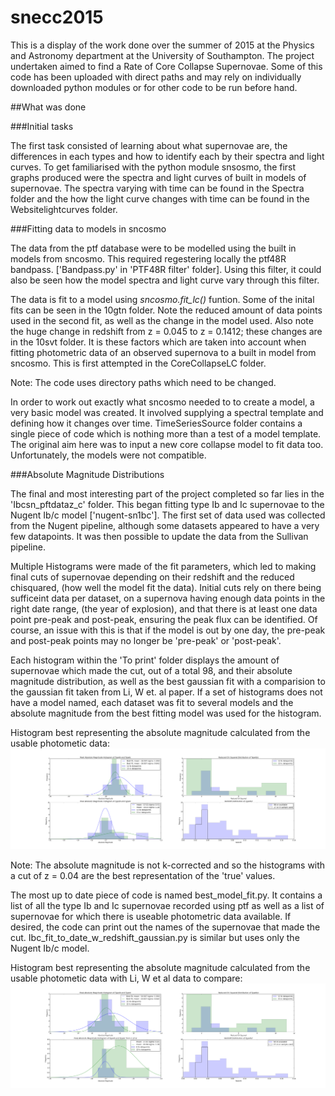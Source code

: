 # snecc2015

This is a display of the work done over the summer of 2015 at the Physics and Astronomy department at the University of Southampton. The project undertaken aimed to find a Rate of Core Collapse Supernovae. Some of this code has been uploaded with direct paths and may rely on individually downloaded python modules or for other code to be run before hand.


##What was done


###Initial tasks

The first task consisted of learning about what supernovae are, the differences in each types and how to identify each by their spectra and light curves. To get familiarised with the python module snsosmo, the first graphs produced were the spectra and light curves of built in models of supernovae. The spectra varying with time can be found in the Spectra folder and the how the light curve changes with time can be found in the Websitelightcurves folder. 

###Fitting data to models in sncosmo

The data from the ptf database were to be modelled using the built in models from sncosmo. This required regestering locally the ptf48R bandpass. ['Bandpass.py' in 'PTF48R filter' folder]. Using this filter, it could also be seen how the model spectra and light curve vary through this filter. 

The data is fit to a model using *sncosmo.fit_lc()* funtion. Some of the inital fits can be seen in the 10gtn folder. Note the reduced amount of data points used in the second fit, as well as the change in the model used. Also note the huge change in redshift from z = 0.045 to z = 0.1412; these changes are in the 10svt folder. It is these factors which are taken into account when fitting photometric data of an observed supernova to a built in model from sncosmo. This is first attempted in the CoreCollapseLC folder. 

Note: The code uses directory paths which need to be changed. 

In order to work out exactly what sncosmo needed to to create a model, a very basic model was created. It involved supplying a spectral template and defining how it changes over time. TimeSeriesSource folder contains a single piece of code which is nothing more than a test of a model template. The original aim here was to input a new core collapse model to fit data too. Unfortunately, the models were not compatible. 

###Absolute Magnitude Distributions

The final and most interesting part of the project completed so far lies in the 'Ibcsn\_pftdataz\_c' folder. This began fitting type Ib and Ic supernovae to the Nugent Ib/c model ['nugent-sn1bc']. The first set of data used was collected from the Nugent pipeline, although some datasets appeared to have a very few datapoints. It was then possible to update the data from the Sullivan pipeline.

Multiple Histograms were made of the fit parameters, which led to making final cuts of supernovae depending on their redshift and the reduced chisquared, (how well the model fit the data). Initial cuts rely on there being sufficeint data per dataset, on a supernova having enough data points in the right date range, (the year of explosion), and that there is at least one data point pre-peak and post-peak, ensuring the peak flux can be identified. Of course, an issue with this is that if the model is out by one day, the pre-peak and post-peak points may no longer be 'pre-peak' or 'post-peak'.

Each histogram within the 'To print' folder displays the amount of supernovae which made the cut, out of a total 98, and their absolute magnitude distribution, as well as the best gaussian fit with a comparision to the gaussian fit taken from Li, W et. al paper. If a set of histograms does not have a model named, each dataset was fit to several models and the absolute magnitude from the best fitting model was used for the histogram. 

Histogram best representing the absolute magnitude calculated from the usable photometic data:
![alt text](https://github.com/FlorenceConcepcion/snecc2015/blob/master/Ibcsn_pftdata_c/Sullivan_pipeline/Updated_dataset/To%20print/bestfit_eachsn004.png)


Note: The absolute magnitude is not k-corrected and so the histograms with a cut of z = 0.04 are the best representation of the 'true' values.  

The most up to date piece of code is named best\_model\_fit.py. It contains a list of all the type Ib and Ic supernovae recorded using ptf as well as a list of supernovae for which there is useable photometric data available. If desired, the code can print out the names of the supernovae that made the cut. Ibc\_fit\_to\_date\_w\_redshift\_gaussian.py is similar but uses only the Nugent Ib/c model. 

Histogram best representing the absolute magnitude calculated from the usable photometic data with Li, W et al data to compare:
![alt text](https://github.com/FlorenceConcepcion/snecc2015/blob/master/Ibcsn_pftdata_c/Sullivan_pipeline/Updated_dataset/To%20print/Lietal.png)


